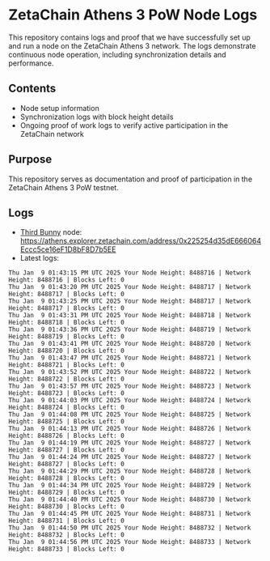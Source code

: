 # ZetaChain Athens 3 PoW Node Logs
This repository contains logs and proof that we have successfully set up and run a node on the ZetaChain Athens 3 network. The logs demonstrate continuous node operation, including synchronization details and performance.

## Contents
- Node setup information
- Synchronization logs with block height details
- Ongoing proof of work logs to verify active participation in the ZetaChain network

## Purpose
This repository serves as documentation and proof of participation in the ZetaChain Athens 3 PoW testnet.

## Logs

- [Third Bunny](https://thirdbunny.xyz/) node: https://athens.explorer.zetachain.com/address/0x225254d35dE666064Eccc5ce16eF1D8bF8D7b5EE
- Latest logs:
```
Thu Jan  9 01:43:15 PM UTC 2025 Your Node Height: 8488716 | Network Height: 8488716 | Blocks Left: 0
Thu Jan  9 01:43:20 PM UTC 2025 Your Node Height: 8488717 | Network Height: 8488717 | Blocks Left: 0
Thu Jan  9 01:43:25 PM UTC 2025 Your Node Height: 8488717 | Network Height: 8488717 | Blocks Left: 0
Thu Jan  9 01:43:31 PM UTC 2025 Your Node Height: 8488718 | Network Height: 8488718 | Blocks Left: 0
Thu Jan  9 01:43:36 PM UTC 2025 Your Node Height: 8488719 | Network Height: 8488719 | Blocks Left: 0
Thu Jan  9 01:43:41 PM UTC 2025 Your Node Height: 8488720 | Network Height: 8488720 | Blocks Left: 0
Thu Jan  9 01:43:47 PM UTC 2025 Your Node Height: 8488721 | Network Height: 8488721 | Blocks Left: 0
Thu Jan  9 01:43:52 PM UTC 2025 Your Node Height: 8488722 | Network Height: 8488722 | Blocks Left: 0
Thu Jan  9 01:43:57 PM UTC 2025 Your Node Height: 8488723 | Network Height: 8488723 | Blocks Left: 0
Thu Jan  9 01:44:03 PM UTC 2025 Your Node Height: 8488724 | Network Height: 8488724 | Blocks Left: 0
Thu Jan  9 01:44:08 PM UTC 2025 Your Node Height: 8488725 | Network Height: 8488725 | Blocks Left: 0
Thu Jan  9 01:44:13 PM UTC 2025 Your Node Height: 8488726 | Network Height: 8488726 | Blocks Left: 0
Thu Jan  9 01:44:19 PM UTC 2025 Your Node Height: 8488727 | Network Height: 8488727 | Blocks Left: 0
Thu Jan  9 01:44:24 PM UTC 2025 Your Node Height: 8488727 | Network Height: 8488727 | Blocks Left: 0
Thu Jan  9 01:44:29 PM UTC 2025 Your Node Height: 8488728 | Network Height: 8488728 | Blocks Left: 0
Thu Jan  9 01:44:34 PM UTC 2025 Your Node Height: 8488729 | Network Height: 8488729 | Blocks Left: 0
Thu Jan  9 01:44:40 PM UTC 2025 Your Node Height: 8488730 | Network Height: 8488730 | Blocks Left: 0
Thu Jan  9 01:44:45 PM UTC 2025 Your Node Height: 8488731 | Network Height: 8488731 | Blocks Left: 0
Thu Jan  9 01:44:50 PM UTC 2025 Your Node Height: 8488732 | Network Height: 8488732 | Blocks Left: 0
Thu Jan  9 01:44:56 PM UTC 2025 Your Node Height: 8488733 | Network Height: 8488733 | Blocks Left: 0
```

